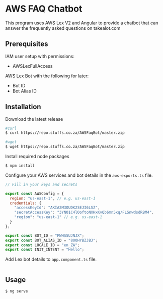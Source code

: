 # AWS FAQ Chatbot

This program uses AWS Lex V2 and Angular to provide a chatbot that can answer the frequently asked questions on takealot.com

## Prerequisites

IAM user setup with permissions:
- AWSLexFullAccess

AWS Lex Bot with the following for later:
- Bot ID
- Bot Alias ID

## Installation

Download the latest release

```bash
#curl
$ curl https://repo.stuffs.co.za/AWSFaqBot/master.zip

#wget
$ wget https://repo.stuffs.co.za/AWSFaqBot/master.zip
```

Install required node packages

```bash
$ npm install
```

Configure your AWS services and bot details in the `aws-exports.ts` file.

```javascript
// Fill in your keys and secrets

export const AWSConfig = {
  region: "us-east-1", // e.g. us-east-1
  credentials: {
    "accessKeyId": "AKIA2M3OUDK2SEJI6LSZ",
    "secretAccessKey": "3YNO1C4lOoftoNXHxKvQb6mn5xq/FLSnwdsdRBM4",
    "region": "us-east-1" // e.g. us-east-1
  }
};

export const BOT_ID = "PWHSSUJNJX";
export const BOT_ALIAS_ID = "80OHYBZJBJ";
export const LOCALE_ID = "en_ZA";
export const INIT_INTENT = "Hello";
```

Add Lex bot details to `app.component.ts` file.

```javascript

```

## Usage

```bash
$ ng serve
```
